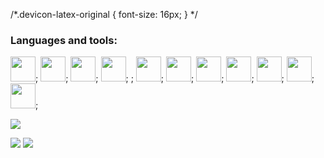 <link rel="stylesheet" type='text/css' href="https://cdn.jsdelivr.net/gh/devicons/devicon@latest/devicon.min.css" />

/*.devicon-latex-original {
  font-size: 16px;
}
*/         

### Languages and tools:
<img src="https://cdn.jsdelivr.net/gh/devicons/devicon@latest/icons/python/python-original.svg" width="40"/>;
<img src="https://cdn.jsdelivr.net/gh/devicons/devicon@latest/icons/c/c-original.svg" width="40"/>;
<img src="https://cdn.jsdelivr.net/gh/devicons/devicon@latest/icons/cplusplus/cplusplus-original.svg" width="40"/>;
<img src="https://cdn.jsdelivr.net/gh/devicons/devicon@latest/icons/azuresqldatabase/azuresqldatabase-original.svg" width="40"/>;
<i class="devicon-latex-original"></i>;
<img src="https://cdn.jsdelivr.net/gh/devicons/devicon@latest/icons/numpy/numpy-original-wordmark.svg" width="40"/>;
<img src="https://cdn.jsdelivr.net/gh/devicons/devicon@latest/icons/scikitlearn/scikitlearn-original.svg" width="40"/>;
<img src="https://cdn.jsdelivr.net/gh/devicons/devicon@latest/icons/matplotlib/matplotlib-original.svg" width="40"/>;
<img src="https://cdn.jsdelivr.net/gh/devicons/devicon@latest/icons/pycharm/pycharm-original.svg" width="40"/>;
<img src="https://cdn.jsdelivr.net/gh/devicons/devicon@latest/icons/clion/clion-original.svg" width="40"/>;
<img src="https://cdn.jsdelivr.net/gh/devicons/devicon@latest/icons/jupyter/jupyter-original-wordmark.svg" width="40"/>;
<img src="https://cdn.jsdelivr.net/gh/devicons/devicon@latest/icons/mysql/mysql-original-wordmark.svg" width="40"/>;

          
          

![](http://github-profile-summary-cards.vercel.app/api/cards/profile-details?username=Annarepk&theme=noctis_minimus)

![](http://github-profile-summary-cards.vercel.app/api/cards/stats?username=Annarepk&theme=noctis_minimus) ![](http://github-profile-summary-cards.vercel.app/api/cards/repos-per-language?username=Annarepk&theme=noctis_minimus)

